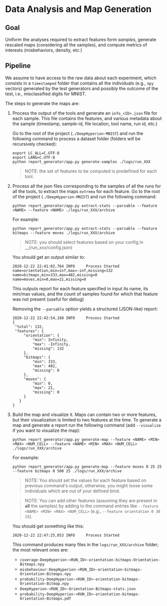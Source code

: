 # Data Analysis and Map Generation

## Goal

Uniform the analyses required to extract features form _samples_, generate rescaled maps (considering all the samples), 
and compute metrics of interests (misbehaviors, density, etc.)

## Pipeline

We assume to have access to the raw data about each experiment, which consists in a `timestamped` folder that
contains all the individuals (e.g., `npy` vectors) generated by the test generators and possibly the outcome of the
test, i.e., misclassified digits for MNIST.

The steps to generate the maps are:

1. Process the output of the tools and generate an `info_<ID>.json` file for each sample. This file contains the features, and various metadata about the sample (timestamp, sample-id, file location, tool name, run id, etc.)

   Go to the root of the project (`./DeepHyperion-MNIST`) and run the following command to process a dataset folder (folders will be recursively checked):

   ```
   export LC_ALL=C.UTF-8
   export LANG=C.UTF-8
   python report_generator/app.py generate-samples ./logs/run_XXX
   ```
   > NOTE: the set of features to be computed is predefined for each tool.
    
    
2. Process all the json files corresponding to the samples of all the runs for all the tools, to extract the maps `extrema` for each feature. Go to the root of the project (`./DeepHyperion-MNIST`) and run the following command:

   ```
   python report_generator/app.py extract-stats --parsable --feature <NAME> --feature <NAME> ./logs/run_XXX/archive
   ```
   For example:

   ```
   python report_generator/app.py extract-stats --parsable --feature bitmaps --feature moves ./logs/run_XXX/archive
   ```
   > NOTE: you should select features based on your config in __(run_xxx/config.json)

   You should get an output similar to:
  
      ```
      2020-12-22 22:41:02,764 INFO     Process Started
      name=orientation,min=inf,max=-inf,missing=132
      name=bitmaps,min=333,max=482,missing=0
      name=moves,min=0,max=21,missing=0
      ```
      This outputs report for each feature specified in input its name, its min/max values, and the count of samples found for which that feature was not present (useful for debug)

   Removing the `--parsable` option yields a structured (JSON-like) report:

   ```
   2020-12-22 22:42:54,168 INFO     Process Started
   {
    "total": 132,
    "features": {
        "orientation": {
            "min": Infinity,
            "max": -Infinity,
            "missing": 132
        },
        "bitmaps": {
            "min": 333,
            "max": 482,
            "missing": 0
        },
        "moves": {
            "min": 0,
            "max": 21,
            "missing": 0
        }
      }
   }
   ```

3. Build the map and visualize it. Maps can contain two or more features, but their visualization is limited to two features at the time. To generate a map and generate a report run the following command (add `--visualize` if you want to visualize the map):

   ```
   python report_generator/app.py generate-map --feature <NAME> <MIN> <MAX> <NUM_CELL> --feature <NAME> <MIN> <MAX> <NUM_CELL> ./logs/run_XXX/archive
   ```
   For example:

   ```
   python report_generator/app.py generate-map --feature moves 0 25 25 --feature bitmaps 0 500 25 ./logs/run_XXX/archive
   ```
   > NOTE: You should set the <MIN> <MAX> values for each feature based on previous command's output, otherwise, you might loose some individuals which are out of your defined bind.  
  
   > NOTE: You can add other features (assuming they are present in **all** the samples) by adding to the command entries like `--feature <NAME> <MIN> <MAX> <NUM_CELL>` (e.g., `--feature orientation 0 30 25`).

   You should get something like this:
   
      ```
      2020-12-22 22:47:25,853 INFO     Process Started
      ```
   This command produces many files in the `logs/run_XXX/archive` folder; the most relevant ones are:

   * `coverage-DeepHyperion-<RUN_ID>-orientation-bitmaps-Orientation-Bitmaps.npy`
   * `misbehaviour-DeepHyperion-<RUN_ID>-orientation-bitmaps-Orientation-Bitmaps.npy`
   * `probability-DeepHyperion-<RUN_ID>-orientation-bitmaps-Orientation-Bitmap.npy`
   * `DeepHyperion-<RUN_ID>-Orientation-Bitmaps-stats.json`
   * `probability-DeepHyperion-<RUN_ID>-orientation-bitmaps-Orientation-Bitmaps.pdf`



 
